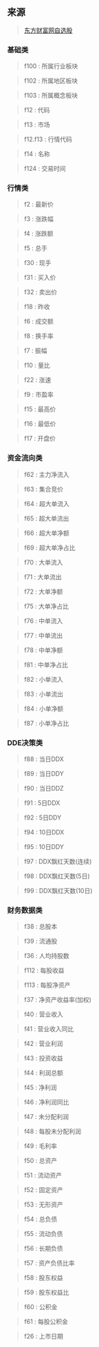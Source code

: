 ## 来源

> [东方财富网自选股](http://quote.eastmoney.com/zixuan)

### 基础类

> f100 : 所属行业板块

> f102 : 所属地区板块

> f103 : 所属概念板块

> f12 : 代码

> f13 : 市场

> f12.f13 : 行情代码

> f14 : 名称

> f124 : 交易时间

### 行情类

> f2 : 最新价

> f3 : 涨跌幅

> f4 : 涨跌额

> f5 : 总手

> f30 : 现手

> f31 : 买入价

> f32 : 卖出价

> f18 : 昨收

> f6 : 成交额

> f8 : 换手率

> f7 : 振幅

> f10 : 量比

> f22 : 涨速

> f9 : 市盈率

> f15 : 最高价

> f16 : 最低价

> f17 : 开盘价

### 资金流向类

> f62 : 主力净流入

> f63 : 集合竞价

> f64 : 超大单流入

> f65 : 超大单流出

> f66 : 超大单净额

> f69 : 超大单净占比

> f70 : 大单流入

> f71 : 大单流出

> f72 : 大单净额

> f75 : 大单净占比

> f76 : 中单流入

> f77 : 中单流出

> f78 : 中单净额

> f81 : 中单净占比

> f82 : 小单流入

> f83 : 小单流出

> f84 : 小单净额

> f87 : 小单净占比

### DDE决策类

> f88 : 当日DDX

> f89 : 当日DDY

> f90 : 当日DDZ

> f91 : 5日DDX

> f92 : 5日DDY

> f94 : 10日DDX

> f95 : 10日DDY

> f97 : DDX飘红天数(连续)

> f98 : DDX飘红天数(5日)

> f99 : DDX飘红天数(10日)

### 财务数据类

> f38 : 总股本

> f39 : 流通股

> f36 : 人均持股数

> f112 : 每股收益

> f113 : 每股净资产

> f37 : 净资产收益率(加权)

> f40 : 营业收入

> f41 : 营业收入同比

> f42 : 营业利润

> f43 : 投资收益

> f44 : 利润总额

> f45 : 净利润

> f46 : 净利润同比

> f47 : 未分配利润

> f48 : 每股未分配利润

> f49 : 毛利率

> f50 : 总资产

> f51 : 流动资产

> f52 : 固定资产

> f53 : 无形资产

> f54 : 总负债

> f55 : 流动负债

> f56 : 长期负债

> f57 : 资产负债比率

> f58 : 股东权益

> f59 : 股东权益比

> f60 : 公积金

> f61 : 每股公积金

> f26 : 上市日期

